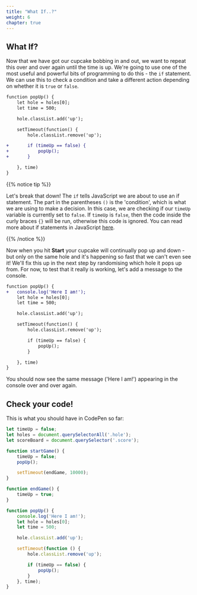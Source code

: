 ```yaml
---
title: "What If..?"
weight: 6
chapter: true
---
```


## What If?

Now that we have got our cupcake bobbing in and out, we want to repeat this over and over again until the time is up. We're going to use one of the most useful and powerful bits of programming to do this - the `if` statement. We can use this to check a condition and take a different action depending on whether it is `true` or `false`.

```diff
function popUp() {
	let hole = holes[0];
	let time = 500;

	hole.classList.add('up');

	setTimeout(function() {
		hole.classList.remove('up');

+		if (timeUp == false) {
+			popUp();
+		}

	}, time)
}
```

{{% notice tip %}}

Let's break that down! The `if` tells JavaScript we are about to use an if statement. The part in the parentheses `()` is the 'condition', which is what we are using to make a decision. In this case, we are checking if our `timeUp` variable is currently set to `false`. If `timeUp` is `false`, then the code inside the curly braces `{}` will be run, otherwise this code is ignored. You can read more about if statements in JavaScript [here](https://javascript.info/ifelse).

{{% /notice %}}

Now when you hit **Start** your cupcake will continually pop up and down - but only on the same hole and it's happening so fast that we can't even see it! We'll fix this up in the next step by randomising which hole it pops up from. For now, to test that it really is working, let's add a message to the console.

```diff
function popUp() {
+	console.log('Here I am!');
	let hole = holes[0];
	let time = 500;

	hole.classList.add('up');

	setTimeout(function() {
		hole.classList.remove('up');

		if (timeUp == false) {
			popUp();
		}

	}, time)
}
```

You should now see the same message ('Here I am!') appearing in the console over and over again.

## Check your code!

This is what you should have in CodePen so far:

```js
let timeUp = false;
let holes = document.querySelectorAll('.hole');
let scoreBoard = document.querySelector('.score');

function startGame() {
    timeUp = false;
    popUp();

    setTimeout(endGame, 10000);
}

function endGame() {
    timeUp = true;
}

function popUp() {
    console.log('Here I am!');
    let hole = holes[0];
    let time = 500;

    hole.classList.add('up');

    setTimeout(function () {
        hole.classList.remove('up');

        if (timeUp == false) {
            popUp();
        }
    }, time);
}
```

